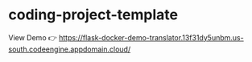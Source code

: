 # coding-project-template
View Demo 👉
https://flask-docker-demo-translator.13f31dy5unbm.us-south.codeengine.appdomain.cloud/
